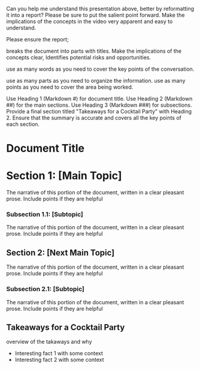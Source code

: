 
Can you help me understand this presentation  above, better by reformatting it into a report? Please be sure to put the salient point forward.
 Make the implications of the concepts in the video very apparent and easy to understand.

Please ensure the report;

breaks the document into parts with titles.
Make the implications of the concepts clear,
Identifies potential risks and opportunities.

use as many words as you need to cover the key points of the conversation.

use as many parts as you need to organize the information.
use as many points as you need to cover the area being worked.

Use Heading 1 (Markdown #) for document title.
Use Heading 2 (Markdown ##) for the main sections.
Use Heading 3 (Markdown ###) for subsections.
Provide a final section titled "Takeaways for a Cocktail Party" with Heading 2.
Ensure that the summary is accurate and covers all the key points of each section.

# Document Title
# Section 1: [Main Topic]
The  narrative of this portion of the document, written in a clear pleasant prose.
Include points if they are helpful

### Subsection 1.1: [Subtopic]
The  narrative of this portion of the document, written in a clear pleasant prose.
Include points if they are helpful

## Section 2: [Next Main Topic]
The  narrative of this portion of the document, written in a clear pleasant prose.
Include points if they are helpful

### Subsection 2.1: [Subtopic]
The  narrative of this portion of the document, written in a clear pleasant prose.
Include points if they are helpful

## Takeaways for a Cocktail Party
overview of the takaways and why
- Interesting fact 1 with some context
- Interesting fact 2 with some context